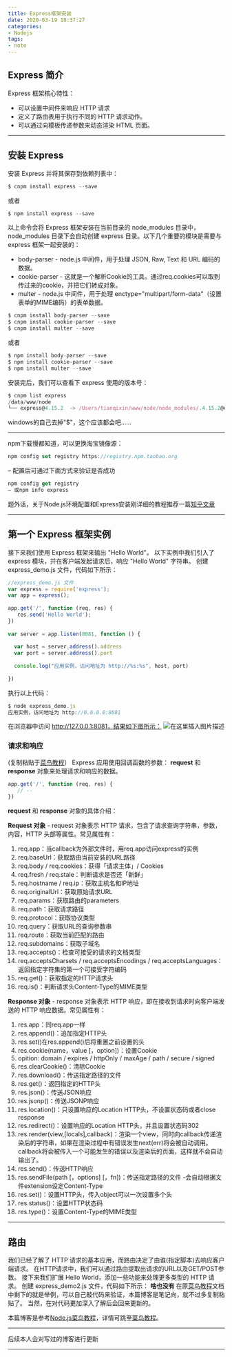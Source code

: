 ```yaml
---
title: Express框架安装
date: 2020-03-19 18:37:27
categories: 
- Nodejs
tags: 
- note
---
```


## Express 简介

Express 框架核心特性：

 - 可以设置中间件来响应 HTTP 请求
 - 定义了路由表用于执行不同的 HTTP 请求动作。
 - 可以通过向模板传递参数来动态渲染 HTML 页面。
***
## 安装 Express
安装 Express 并将其保存到依赖列表中：

```javascript
$ cnpm install express --save
```
或者
```javascript
$ npm install express --save
```
 以上命令会将 Express 框架安装在当前目录的 node_modules 目录中， node_modules 目录下会自动创建 express 目录。以下几个重要的模块是需要与 express 框架一起安装的：


 - body-parser - node.js 中间件，用于处理 JSON, Raw, Text 和 URL 编码的数据。
 - cookie-parser - 这就是一个解析Cookie的工具。通过req.cookies可以取到传过来的cookie，并把它们转成对象。
 - multer - node.js 中间件，用于处理 enctype="multipart/form-data"（设置表单的MIME编码）的表单数据。


```javascript
$ cnpm install body-parser --save
$ cnpm install cookie-parser --save
$ cnpm install multer --save
```
或者

```javascript
$ npm install body-parser --save
$ npm install cookie-parser --save
$ npm install multer --save 
```
安装完后，我们可以查看下 express 使用的版本号：

```javascript
$ cnpm list express
/data/www/node
└── express@4.15.2  -> /Users/tianqixin/www/node/node_modules/.4.15.2@express
```
windows的自己去掉"$"，这个应该都会吧……
***
npm下载慢都知道，可以更换淘宝镜像源：

```javascript
npm config set registry https://registry.npm.taobao.org 
```
– 配置后可通过下面方式来验证是否成功 
```javascript
npm config get registry 
– 或npm info express
```
题外话，关于Node.js环境配置和Express安装刚详细的教程推荐一篇[知乎文章](https://zhuanlan.zhihu.com/p/77594251)
***
## 第一个 Express 框架实例
接下来我们使用 Express 框架来输出 "Hello World"。
以下实例中我们引入了 express 模块，并在客户端发起请求后，响应 "Hello World" 字符串。
创建 express_demo.js 文件，代码如下所示：

```javascript
//express_demo.js 文件
var express = require('express');
var app = express();
 
app.get('/', function (req, res) {
   res.send('Hello World');
})
 
var server = app.listen(8081, function () {
 
  var host = server.address().address
  var port = server.address().port
 
  console.log("应用实例，访问地址为 http://%s:%s", host, port)
 
})
```
执行以上代码：

```javascript
$ node express_demo.js 
应用实例，访问地址为 http://0.0.0.0:8081
```
在浏览器中访问 http://127.0.0.1:8081，结果如下图所示：
![在这里插入图片描述](https://img-blog.csdnimg.cn/20200319173423380.jpg?x-oss-process=image/watermark,type_ZmFuZ3poZW5naGVpdGk,shadow_10,text_aHR0cHM6Ly9ibG9nLmNzZG4ubmV0L1JlYXBlcl9NWEJH,size_16,color_FFFFFF,t_70)
### 请求和响应
(复制粘贴于[菜鸟教程](https://www.runoob.com/nodejs/nodejs-express-framework.html)）
Express 应用使用回调函数的参数： **request** 和 **response** 对象来处理请求和响应的数据。

```javascript
app.get('/', function (req, res) {
   // --
})
```
**request** 和 **response** 对象的具体介绍：

**Request 对象** - request 对象表示 HTTP 请求，包含了请求查询字符串，参数，内容，HTTP 头部等属性。常见属性有：

 1. req.app：当callback为外部文件时，用req.app访问express的实例
 2. req.baseUrl：获取路由当前安装的URL路径
 3. req.body / req.cookies：获得「请求主体」/ Cookies
 4. req.fresh / req.stale：判断请求是否还「新鲜」
 5. req.hostname / req.ip：获取主机名和IP地址
 6. req.originalUrl：获取原始请求URL
 7. req.params：获取路由的parameters
 8. req.path：获取请求路径
 9. req.protocol：获取协议类型
 10. req.query：获取URL的查询参数串
 11. req.route：获取当前匹配的路由
 12. req.subdomains：获取子域名
 13. req.accepts()：检查可接受的请求的文档类型
 14. req.acceptsCharsets / req.acceptsEncodings / req.acceptsLanguages：返回指定字符集的第一个可接受字符编码
 15. req.get()：获取指定的HTTP请求头
 16. req.is()：判断请求头Content-Type的MIME类型

**Response 对象** - response 对象表示 HTTP 响应，即在接收到请求时向客户端发送的 HTTP 响应数据。常见属性有：
 1. res.app：同req.app一样
 2. res.append()：追加指定HTTP头
 3. res.set()在res.append()后将重置之前设置的头
 4. res.cookie(name，value [，option])：设置Cookie
 5. opition: domain / expires / httpOnly / maxAge / path / secure / signed
 6. res.clearCookie()：清除Cookie
 7. res.download()：传送指定路径的文件
 8. res.get()：返回指定的HTTP头
 9. res.json()：传送JSON响应
 10. res.jsonp()：传送JSONP响应
 11. res.location()：只设置响应的Location HTTP头，不设置状态码或者close response
 12. res.redirect()：设置响应的Location HTTP头，并且设置状态码302
 13. res.render(view,[locals],callback)：渲染一个view，同时向callback传递渲染后的字符串，如果在渲染过程中有错误发生next(err)将会被自动调用。callback将会被传入一个可能发生的错误以及渲染后的页面，这样就不会自动输出了。
 14. res.send()：传送HTTP响应
 15. res.sendFile(path [，options] [，fn])：传送指定路径的文件 -会自动根据文件extension设定Content-Type
 16. res.set()：设置HTTP头，传入object可以一次设置多个头
 17. res.status()：设置HTTP状态码
 18. res.type()：设置Content-Type的MIME类型
***
## 路由
我们已经了解了 HTTP 请求的基本应用，而路由决定了由谁(指定脚本)去响应客户端请求。
在HTTP请求中，我们可以通过路由提取出请求的URL以及GET/POST参数。
接下来我们扩展 Hello World，添加一些功能来处理更多类型的 HTTP 请求。
创建 express_demo2.js 文件，代码如下所示：
**啥也没有**
在原[菜鸟教程](https://www.runoob.com/nodejs/nodejs-express-framework.html)文档中剩下的就是举例，可以自己敲代码来验证，本篇博客是笔记向，就不过多复制粘贴了。
当然，在对代码更加深入了解后会回来更新的。


本篇博客是参考[Node.js菜鸟教程](https://www.runoob.com/nodejs/nodejs-express-framework.html)，详情可跳至[菜鸟教程](https://www.runoob.com/nodejs/nodejs-express-framework.html)。
***
后续本人会对写过的博客进行更新

***
